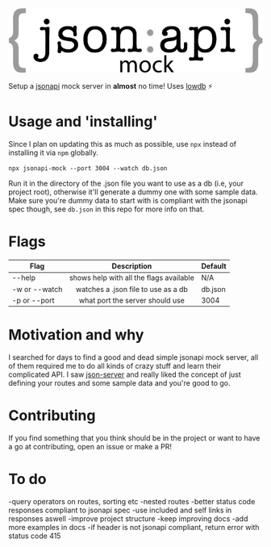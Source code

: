![alt](https://raw.githubusercontent.com/Thomas-X/jsonapi-mock/master/jsonapi.jpg "jsonapi-mock")

Setup a [jsonapi](http://jsonapi.org/) mock server in **almost** no time! Uses [lowdb](https://github.com/typicode/lowdb) ⚡️

# Usage and 'installing'
Since I plan on updating this as much as possible, use `npx` instead of installing it via `npm` globally. 
```
npx jsonapi-mock --port 3004 --watch db.json
```
Run it in the directory of the .json file you want to use as a db (i.e, your project root), otherwise it'll generate a dummy one with some sample data. Make sure you're dummy data to start with is compliant with the jsonapi spec though, see `db.json` in this repo for more info on that.

# Flags
| Flag          | Description     |  Default |
| ------------- |:-------------:|                             ---- |
| --help        | shows help with all the flags available | N/A |
| -w or --watch | watches a .json file to use as a db      | db.json |
| -p or --port | what port the server should use      | 3004 |

# Motivation and why
I searched for days to find a good and dead simple jsonapi mock server, all of them required me to do all kinds of crazy stuff and learn their complicated API. I saw [json-server](https://github.com/typicode/json-server) and really liked the concept of just defining your routes and some sample data and you're good to go.

# Contributing
If you find something that you think should be in the project or want to have a go at contributing, open an issue or make a PR!

# To do
-query operators on routes, sorting etc
-nested routes
-better status code responses compliant to jsonapi spec
-use included and self links in responses aswell
-improve project structure
-keep improving docs
-add more examples in docs
-if header is not jsonapi compliant, return error with status code 415
